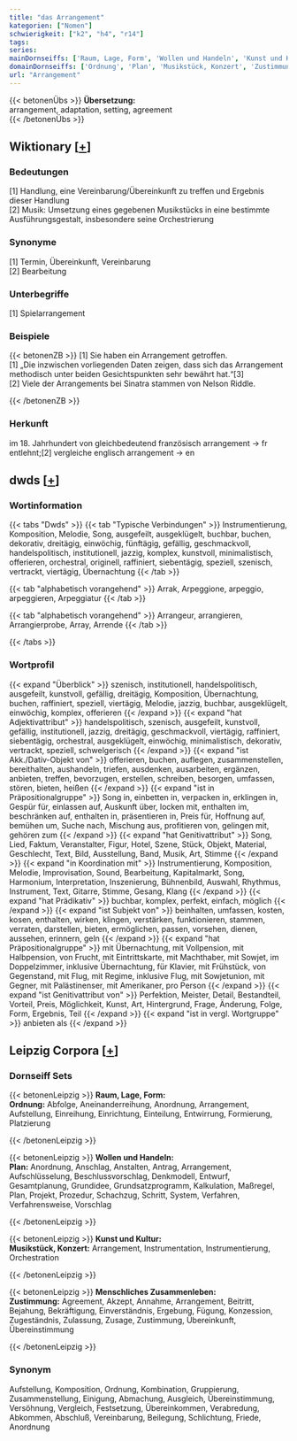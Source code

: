 ```yaml
---
title: "das Arrangement"
kategorien: ["Nomen"]
schwierigkeit: ["k2", "h4", "r14"]
tags:
series:
mainDornseiffs: ['Raum, Lage, Form', 'Wollen und Handeln', 'Kunst und Kultur', 'Menschliches Zusammenleben']
domainDornseiffs: ['Ordnung', 'Plan', 'Musikstück, Konzert', 'Zustimmung']
url: "Arrangement"
---
```


{{< betonenÜbs >}}
**Übersetzung:**  
arrangement, adaptation, setting, agreement  
{{< /betonenÜbs >}}

## Wiktionary [[+](https://de.wiktionary.org/wiki/Arrangement)]

### Bedeutungen
[1] Handlung, eine Vereinbarung/Übereinkunft zu treffen und Ergebnis dieser Handlung  
[2] Musik: Umsetzung eines gegebenen Musikstücks in eine bestimmte Ausführungsgestalt, insbesondere seine Orchestrierung  

### Synonyme
[1] Termin, Übereinkunft, Vereinbarung  
[2] Bearbeitung  

### Unterbegriffe
[1] Spielarrangement  

### Beispiele
{{< betonenZB >}}
[1] Sie haben ein Arrangement getroffen.  
[1] „Die inzwischen vorliegenden Daten zeigen, dass sich das Arrangement methodisch unter beiden Gesichtspunkten sehr bewährt hat.“[3]  
[2] Viele der Arrangements bei Sinatra stammen von Nelson Riddle.  

{{< /betonenZB >}}
### Herkunft
im 18. Jahrhundert von gleichbedeutend französisch arrangement → fr entlehnt;[2] vergleiche englisch arrangement → en  



## dwds [[+](https://www.dwds.de/wb/Arrangement)]

### Wortinformation
{{< tabs "Dwds" >}}
{{< tab "Typische Verbindungen" >}}
Instrumentierung, Komposition, Melodie, Song, ausgefeilt, ausgeklügelt, buchbar, buchen, dekorativ, dreitägig, einwöchig, fünftägig, gefällig, geschmackvoll, handelspolitisch, institutionell, jazzig, komplex, kunstvoll, minimalistisch, offerieren, orchestral, originell, raffiniert, siebentägig, speziell, szenisch, vertrackt, viertägig, Übernachtung
{{< /tab >}}

{{< tab "alphabetisch vorangehend" >}}
Arrak, Arpeggione, arpeggio, arpeggieren, Arpeggiatur
{{< /tab >}}

{{< tab "alphabetisch vorangehend" >}}
Arrangeur, arrangieren, Arrangierprobe, Array, Arrende
{{< /tab >}}

{{< /tabs >}}

### Wortprofil
{{< expand "Überblick" >}} szenisch, institutionell, handelspolitisch, ausgefeilt, kunstvoll, gefällig, dreitägig, Komposition, Übernachtung, buchen, raffiniert, speziell, viertägig, Melodie, jazzig, buchbar, ausgeklügelt, einwöchig, komplex, offerieren {{< /expand >}}
{{< expand "hat Adjektivattribut" >}} handelspolitisch, szenisch, ausgefeilt, kunstvoll, gefällig, institutionell, jazzig, dreitägig, geschmackvoll, viertägig, raffiniert, siebentägig, orchestral, ausgeklügelt, einwöchig, minimalistisch, dekorativ, vertrackt, speziell, schwelgerisch {{< /expand >}}
{{< expand "ist Akk./Dativ-Objekt von" >}} offerieren, buchen, auflegen, zusammenstellen, bereithalten, aushandeln, triefen, ausdenken, ausarbeiten, ergänzen, anbieten, treffen, bevorzugen, erstellen, schreiben, besorgen, umfassen, stören, bieten, heißen {{< /expand >}}
{{< expand "ist in Präpositionalgruppe" >}} Song in, einbetten in, verpacken in, erklingen in, Gespür für, einlassen auf, Auskunft über, locken mit, enthalten im, beschränken auf, enthalten in, präsentieren in, Preis für, Hoffnung auf, bemühen um, Suche nach, Mischung aus, profitieren von, gelingen mit, gehören zum {{< /expand >}}
{{< expand "hat Genitivattribut" >}} Song, Lied, Faktum, Veranstalter, Figur, Hotel, Szene, Stück, Objekt, Material, Geschlecht, Text, Bild, Ausstellung, Band, Musik, Art, Stimme {{< /expand >}}
{{< expand "in Koordination mit" >}} Instrumentierung, Komposition, Melodie, Improvisation, Sound, Bearbeitung, Kapitalmarkt, Song, Harmonium, Interpretation, Inszenierung, Bühnenbild, Auswahl, Rhythmus, Instrument, Text, Gitarre, Stimme, Gesang, Klang {{< /expand >}}
{{< expand "hat Prädikativ" >}} buchbar, komplex, perfekt, einfach, möglich {{< /expand >}}
{{< expand "ist Subjekt von" >}} beinhalten, umfassen, kosten, kosen, enthalten, wirken, klingen, verstärken, funktionieren, stammen, verraten, darstellen, bieten, ermöglichen, passen, vorsehen, dienen, aussehen, erinnern, geln {{< /expand >}}
{{< expand "hat Präpositionalgruppe" >}} mit Übernachtung, mit Vollpension, mit Halbpension, von Frucht, mit Eintrittskarte, mit Machthaber, mit Sowjet, im Doppelzimmer, inklusive Übernachtung, für Klavier, mit Frühstück, von Gegenstand, mit Flug, mit Regime, inklusive Flug, mit Sowjetunion, mit Gegner, mit Palästinenser, mit Amerikaner, pro Person {{< /expand >}}
{{< expand "ist Genitivattribut von" >}} Perfektion, Meister, Detail, Bestandteil, Vorteil, Preis, Möglichkeit, Kunst, Art, Hintergrund, Frage, Änderung, Folge, Form, Ergebnis, Teil {{< /expand >}}
{{< expand "ist in vergl. Wortgruppe" >}} anbieten als {{< /expand >}}

## Leipzig Corpora [[+](https://corpora.uni-leipzig.de/en/res?word=Arrangement&corpusId=deu_newscrawl-public_2018)]

### Dornseiff Sets
{{< betonenLeipzig >}}
**Raum, Lage, Form:**  
**Ordnung:** Abfolge, Aneinanderreihung, Anordnung, Arrangement, Aufstellung, Einreihung, Einrichtung, Einteilung, Entwirrung, Formierung, Platzierung  

{{< /betonenLeipzig >}}


{{< betonenLeipzig >}}
**Wollen und Handeln:**  
**Plan:** Anordnung, Anschlag, Anstalten, Antrag, Arrangement, Aufschlüsselung, Beschlussvorschlag, Denkmodell, Entwurf, Gesamtplanung, Grundidee, Grundsatzprogramm, Kalkulation, Maßregel, Plan, Projekt, Prozedur, Schachzug, Schritt, System, Verfahren, Verfahrensweise, Vorschlag  

{{< /betonenLeipzig >}}


{{< betonenLeipzig >}}
**Kunst und Kultur:**  
**Musikstück, Konzert:** Arrangement, Instrumentation, Instrumentierung, Orchestration  

{{< /betonenLeipzig >}}


{{< betonenLeipzig >}}
**Menschliches Zusammenleben:**  
**Zustimmung:** Agreement, Akzept, Annahme, Arrangement, Beitritt, Bejahung, Bekräftigung, Einverständnis, Ergebung, Fügung, Konzession, Zugeständnis, Zulassung, Zusage, Zustimmung, Übereinkunft, Übereinstimmung  

{{< /betonenLeipzig >}}

### Synonym
Aufstellung, Komposition, Ordnung, Kombination, Gruppierung, Zusammenstellung, Einigung, Abmachung, Ausgleich, Übereinstimmung, Versöhnung, Vergleich, Festsetzung, Übereinkommen, Verabredung, Abkommen, Abschluß, Vereinbarung, Beilegung, Schlichtung, Friede, Anordnung

